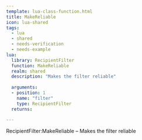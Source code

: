 ```yaml
---
template: lua-class-function.html
title: MakeReliable
icon: lua-shared
tags:
  - lua
  - shared
  - needs-verification
  - needs-example
lua:
  library: RecipientFilter
  function: MakeReliable
  realm: shared
  description: "Makes the filter reliable"
  
  arguments:
  - position: 1
    name: "filter"
    type: RecipientFilter
  returns:
    
---
```


<div class="lua__search__keywords">
RecipientFilter:MakeReliable &#x2013; Makes the filter reliable
</div>
